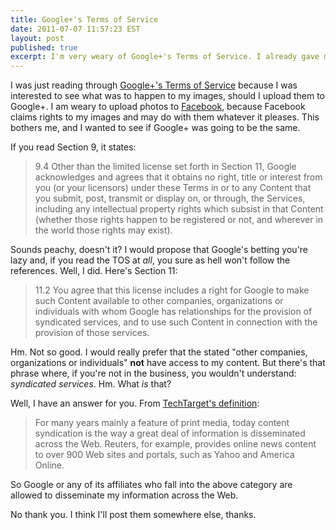 ```yaml
---
title: Google+'s Terms of Service
date: 2011-07-07 11:57:23 EST
layout: post
published: true
excerpt: I'm very weary of Google+'s Terms of Service. I already gave my soul to Facebook - need I give it to Google as well?
---
```


I was just reading through [Google+'s Terms of Service](http://www.google.com/accounts/TOS?hl=en&loc=US) because I was interested to see what was to happen to my images, should I upload them to Google+. I am weary to upload photos to [Facebook](http://www.facebook.com), because Facebook claims rights to my images and may do with them whatever it pleases. This bothers me, and I wanted to see if Google+ was going to be the same.

If you read Section 9, it states:
> 9.4	Other than the limited license set forth in Section 11, Google acknowledges and agrees that it obtains no right, title or interest from you (or your licensors) under these Terms in or to any Content that you submit, post, transmit or display on, or through, the Services, including any intellectual property rights which subsist in that Content (whether those rights happen to be registered or not, and wherever in the world those rights may exist).

Sounds peachy, doesn't it? I would propose that Google's betting you're lazy and, if you read the TOS at _all_, you sure as hell won't follow the references. Well, I did. Here's Section 11:
>11.2	You agree that this license includes a right for Google to make such Content available to other companies, organizations or individuals with whom Google has relationships for the provision of syndicated services, and to use such Content in connection with the provision of those services.

Hm. Not so good. I would really prefer that the stated "other companies, organizations or individuals" **not** have access to my content. But there's that phrase where, if you're not in the business, you wouldn't understand: _syndicated services_. Hm. What _is_ that?

Well, I have an answer for you. From [TechTarget's definition](http://searchsoa.techtarget.com/definition/syndication):
> For many years mainly a feature of print media, today content syndication is the way a great deal of information is disseminated across the Web. Reuters, for example, provides online news content to over 900 Web sites and portals, such as Yahoo and America Online.

So Google or any of its affiliates who fall into the above category are allowed to disseminate my information across the Web.

No thank you. I think I'll post them somewhere else, thanks.